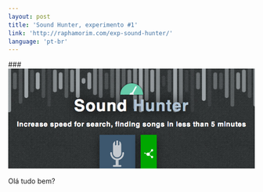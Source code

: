 ```yaml
---
layout: post
title: 'Sound Hunter, experimento #1'
link: 'http://raphamorim.com/exp-sound-hunter/'
language: 'pt-br'
---
```


###<img src="/assets/images/posts/sound-hunter.jpg" alt="2013" style="padding: 0; border: none !important; background:none;">

Olá tudo bem?